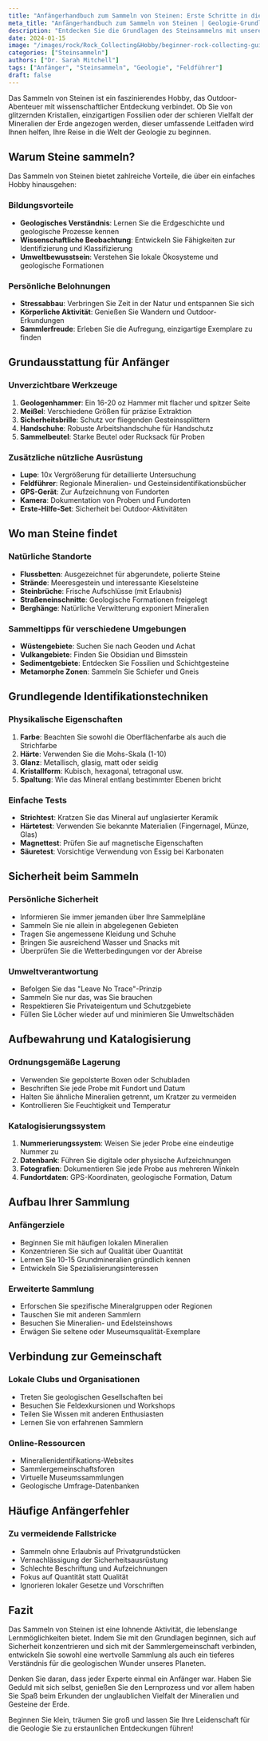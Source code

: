 ```yaml
---
title: "Anfängerhandbuch zum Sammeln von Steinen: Erste Schritte in die Geologie"
meta_title: "Anfängerhandbuch zum Sammeln von Steinen | Geologie-Grundlagen"
description: "Entdecken Sie die Grundlagen des Steinsammelns mit unserem umfassenden Anfängerhandbuch. Lernen Sie Werkzeuge, Techniken und Sicherheitstipps für Ihre geologische Reise."
date: 2024-01-15
image: "/images/rock/Rock_Collecting&Hobby/beginner-rock-collecting-guide.jpg"
categories: ["Steinsammeln"]
authors: ["Dr. Sarah Mitchell"]
tags: ["Anfänger", "Steinsammeln", "Geologie", "Feldführer"]
draft: false
---
```


Das Sammeln von Steinen ist ein faszinierendes Hobby, das Outdoor-Abenteuer mit wissenschaftlicher Entdeckung verbindet. Ob Sie von glitzernden Kristallen, einzigartigen Fossilien oder der schieren Vielfalt der Mineralien der Erde angezogen werden, dieser umfassende Leitfaden wird Ihnen helfen, Ihre Reise in die Welt der Geologie zu beginnen.

## Warum Steine sammeln?

Das Sammeln von Steinen bietet zahlreiche Vorteile, die über ein einfaches Hobby hinausgehen:

### Bildungsvorteile
- **Geologisches Verständnis**: Lernen Sie die Erdgeschichte und geologische Prozesse kennen
- **Wissenschaftliche Beobachtung**: Entwickeln Sie Fähigkeiten zur Identifizierung und Klassifizierung
- **Umweltbewusstsein**: Verstehen Sie lokale Ökosysteme und geologische Formationen

### Persönliche Belohnungen
- **Stressabbau**: Verbringen Sie Zeit in der Natur und entspannen Sie sich
- **Körperliche Aktivität**: Genießen Sie Wandern und Outdoor-Erkundungen
- **Sammlerfreude**: Erleben Sie die Aufregung, einzigartige Exemplare zu finden

## Grundausstattung für Anfänger

### Unverzichtbare Werkzeuge
1. **Geologenhammer**: Ein 16-20 oz Hammer mit flacher und spitzer Seite
2. **Meißel**: Verschiedene Größen für präzise Extraktion
3. **Sicherheitsbrille**: Schutz vor fliegenden Gesteinssplittern
4. **Handschuhe**: Robuste Arbeitshandschuhe für Handschutz
5. **Sammelbeutel**: Starke Beutel oder Rucksack für Proben

### Zusätzliche nützliche Ausrüstung
- **Lupe**: 10x Vergrößerung für detaillierte Untersuchung
- **Feldführer**: Regionale Mineralien- und Gesteinsidentifikationsbücher
- **GPS-Gerät**: Zur Aufzeichnung von Fundorten
- **Kamera**: Dokumentation von Proben und Fundorten
- **Erste-Hilfe-Set**: Sicherheit bei Outdoor-Aktivitäten

## Wo man Steine findet

### Natürliche Standorte
- **Flussbetten**: Ausgezeichnet für abgerundete, polierte Steine
- **Strände**: Meeresgestein und interessante Kieselsteine
- **Steinbrüche**: Frische Aufschlüsse (mit Erlaubnis)
- **Straßeneinschnitte**: Geologische Formationen freigelegt
- **Berghänge**: Natürliche Verwitterung exponiert Mineralien

### Sammeltipps für verschiedene Umgebungen
- **Wüstengebiete**: Suchen Sie nach Geoden und Achat
- **Vulkangebiete**: Finden Sie Obsidian und Bimsstein
- **Sedimentgebiete**: Entdecken Sie Fossilien und Schichtgesteine
- **Metamorphe Zonen**: Sammeln Sie Schiefer und Gneis

## Grundlegende Identifikationstechniken

### Physikalische Eigenschaften
1. **Farbe**: Beachten Sie sowohl die Oberflächenfarbe als auch die Strichfarbe
2. **Härte**: Verwenden Sie die Mohs-Skala (1-10)
3. **Glanz**: Metallisch, glasig, matt oder seidig
4. **Kristallform**: Kubisch, hexagonal, tetragonal usw.
5. **Spaltung**: Wie das Mineral entlang bestimmter Ebenen bricht

### Einfache Tests
- **Strichtest**: Kratzen Sie das Mineral auf unglasierter Keramik
- **Härtetest**: Verwenden Sie bekannte Materialien (Fingernagel, Münze, Glas)
- **Magnettest**: Prüfen Sie auf magnetische Eigenschaften
- **Säuretest**: Vorsichtige Verwendung von Essig bei Karbonaten

## Sicherheit beim Sammeln

### Persönliche Sicherheit
- Informieren Sie immer jemanden über Ihre Sammelpläne
- Sammeln Sie nie allein in abgelegenen Gebieten
- Tragen Sie angemessene Kleidung und Schuhe
- Bringen Sie ausreichend Wasser und Snacks mit
- Überprüfen Sie die Wetterbedingungen vor der Abreise

### Umweltverantwortung
- Befolgen Sie das "Leave No Trace"-Prinzip
- Sammeln Sie nur das, was Sie brauchen
- Respektieren Sie Privateigentum und Schutzgebiete
- Füllen Sie Löcher wieder auf und minimieren Sie Umweltschäden

## Aufbewahrung und Katalogisierung

### Ordnungsgemäße Lagerung
- Verwenden Sie gepolsterte Boxen oder Schubladen
- Beschriften Sie jede Probe mit Fundort und Datum
- Halten Sie ähnliche Mineralien getrennt, um Kratzer zu vermeiden
- Kontrollieren Sie Feuchtigkeit und Temperatur

### Katalogisierungssystem
1. **Nummerierungssystem**: Weisen Sie jeder Probe eine eindeutige Nummer zu
2. **Datenbank**: Führen Sie digitale oder physische Aufzeichnungen
3. **Fotografien**: Dokumentieren Sie jede Probe aus mehreren Winkeln
4. **Fundortdaten**: GPS-Koordinaten, geologische Formation, Datum

## Aufbau Ihrer Sammlung

### Anfängerziele
- Beginnen Sie mit häufigen lokalen Mineralien
- Konzentrieren Sie sich auf Qualität über Quantität
- Lernen Sie 10-15 Grundmineralien gründlich kennen
- Entwickeln Sie Spezialisierungsinteressen

### Erweiterte Sammlung
- Erforschen Sie spezifische Mineralgruppen oder Regionen
- Tauschen Sie mit anderen Sammlern
- Besuchen Sie Mineralien- und Edelsteinshows
- Erwägen Sie seltene oder Museumsqualität-Exemplare

## Verbindung zur Gemeinschaft

### Lokale Clubs und Organisationen
- Treten Sie geologischen Gesellschaften bei
- Besuchen Sie Feldexkursionen und Workshops
- Teilen Sie Wissen mit anderen Enthusiasten
- Lernen Sie von erfahrenen Sammlern

### Online-Ressourcen
- Mineralienidentifikations-Websites
- Sammlergemeinschaftsforen
- Virtuelle Museumssammlungen
- Geologische Umfrage-Datenbanken

## Häufige Anfängerfehler

### Zu vermeidende Fallstricke
- Sammeln ohne Erlaubnis auf Privatgrundstücken
- Vernachlässigung der Sicherheitsausrüstung
- Schlechte Beschriftung und Aufzeichnungen
- Fokus auf Quantität statt Qualität
- Ignorieren lokaler Gesetze und Vorschriften

## Fazit

Das Sammeln von Steinen ist eine lohnende Aktivität, die lebenslange Lernmöglichkeiten bietet. Indem Sie mit den Grundlagen beginnen, sich auf Sicherheit konzentrieren und sich mit der Sammlergemeinschaft verbinden, entwickeln Sie sowohl eine wertvolle Sammlung als auch ein tieferes Verständnis für die geologischen Wunder unseres Planeten.

Denken Sie daran, dass jeder Experte einmal ein Anfänger war. Haben Sie Geduld mit sich selbst, genießen Sie den Lernprozess und vor allem haben Sie Spaß beim Erkunden der unglaublichen Vielfalt der Mineralien und Gesteine der Erde.

Beginnen Sie klein, träumen Sie groß und lassen Sie Ihre Leidenschaft für die Geologie Sie zu erstaunlichen Entdeckungen führen!